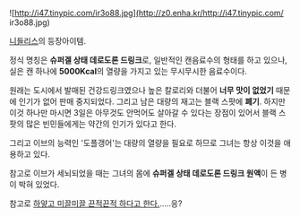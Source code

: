 ![http://i47.tinypic.com/ir3o88.jpg](http://z0.enha.kr/http://i47.tinypic.com/
ir3o88.jpg)

[니들리스](%EB%8B%88%EB%93%A4%EB%A6%AC%EC%8A%A4.md)의 등장아이템.

정식 명칭은 **슈퍼겔 상태 데로도론 드링크**로, 일반적인 캔음료수의 형태를 하고 있으나, 실은 캔 하나에 **5000Kcal**의 열량을
가지고 있는 무시무시한 음료수이다.

원래는 도시에서 발매된 건강드링크였으나 높은 칼로리와 더불어 **너무 맛이 없었기** 때문에 인기가 없어 판매 중지되었다. 그리고 남은
대량의 재고는 블랙 스팟에 **폐기**. 하지만 이것 하나만 마시면 3일은 아무것도 안먹어도 살아갈 수 있다는 장점이 있어서 블랙 스팟의
많은 빈민들에게는 약간의 인기가 있다고 한다.

그리고 이브의 능력인 '도플갱어'는 대량의 열량을 필요로 하므로 그녀는 항상 이것을 애용하고 있다.  

참고로 이브가 세뇌되었을 때는 그녀의 몸에 **슈퍼겔 상태 데로도론 드링크 원액**이 든 병이 박혀 있었다.

참고로 [하얗고 미끌미끌 끈적끈적 하다고 한다.](%EC%A0%95%EC%95%A1.md).....응?

